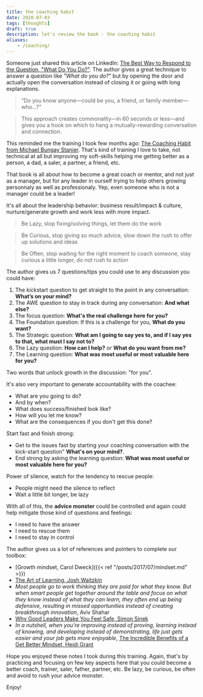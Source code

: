 ```yaml
---
title: the coaching habit
date: 2020-07-03
tags: [thoughts]
draft: true
description: let's review the book - the coaching habit
aliases:
    - /coaching/
---
```

Someone just shared this article on LinkedIn: [The Best Way to Respond to the Question, "What Do You Do?"](https://hbrascend.org/topics/the-best-way-to-respond-to-the-question-what-do-you-do/). The author gives a great technique to answer a question like _"What do you do?"_ but by opening the door and actually open the conversation instead of closing it or going with long explanations.
> “Do you know anyone—could be you, a friend, or family member—who...?”

> This approach creates commonality—in 60 seconds or less—and gives you a hook on which to hang a mutually-rewarding conversation and connection.

This reminded me the training I took few months ago: [The Coaching Habit from Michael Bungay Stanier](https://www.amazon.com/Coaching-Habit-Less-Change-Forever/dp/0978440749).
That's kind of training I love to take, not technical at all but improving my soft-skills helping me getting better as a person, a dad, a saler, a partner, a friend, etc.

That book is all about how to become a great coach or mentor, and not just as a manager, but for any leader in ourself trying to help others growing personnaly as well as professionaly. Yep, even someone who is not a manager could be a leader!

It's all about the leadership behavior: business result/impact & culture, nurture/generate growth and work less with more impact.

> Be Lazy, stop fixing/solving things, let them do the work

> Be Curious, stop giving so much advice, slow down the rush to offer up solutions and ideas

> Be Often, stop waiting for the right moment to coach someone, stay curious a little longer, do not rush to action

The author gives us 7 questions/tips you could use to any discussion you could have:
1. The kickstart question to get straight to the point in any conversation: **What’s on your mind?**
2. The AWE question to stay in track during any conversation: **And what else?**
3. The focus question: **What's the real challenge here for you?**
4. The Foundation question: If this is a challenge for you, **What do you want?**
5. The Strategic question: **What am I going to say yes to, and if I say yes to that, what must I say not to?**
6. The Lazy question: **How can I help?** or **What do you want from me?**
7. The Learning question: **What was most useful or most valuable here for you?**

Two words that unlock growth in the discussion: "for you".

It's also very important to generate accountability with the coachee:
- What are you going to do?
- And by when?
- What does success/finished look like?
- How will you let me know?
- What are the consequences if you don't get this done?

Start fast and finish strong:
- Get to the issues fast by starting your coaching conversation with the kick-start question" **What's on your mind?**.
- End strong by asking the learning question: **What was most useful or most valuable here for you?**

Power of silence, watch for the tendency to rescue people:
- People might need the silence to reflect
- Wait a little bit longer, be lazy

With all of this, the **advice monster** could be controlled and again could help mitigate those kind of questions and feelings:
- I need to have the answer
- I need to rescue them
- I need to stay in control

The author gives us a lot of references and pointers to complete our toolbox:
- [Growth mindset, Carol Dweck]({{< ref "/posts/2017/07/mindset.md" >}})
- [The Art of Learning, Josh Waitzkin](https://youtu.be/lj1gxz5puaQ)
- _Most people go to work thinking they are paid for what they know. But when smart people get together around the table and focus on what they know instead of what they can learn, they often end up being defensive, resulting in missed opportunities instead of creating breakthrough innovation_, Aviv Shahar
- [Why Good Leaders Make You Feel Safe, Simon Sinek](https://youtu.be/lmyZMtPVodo)
- _In a nutshell, when you're improving instead of proving, learning instead of knowing, and developing instead of demonstrating, life just gets easier and your job gets more enjoyable_, [The Incredible Benefits of a Get Better Mindset, Heidi Grant](https://youtu.be/l4kz92qWpLA)

Hope you enjoyed these notes I took during this training. Again, that's by practicing and focusing on few key aspects here that you could become a better coach, trainer, saler, father, partner, etc. Be lazy, be curious, be often and avoid to rush your advice monster.

Enjoy!